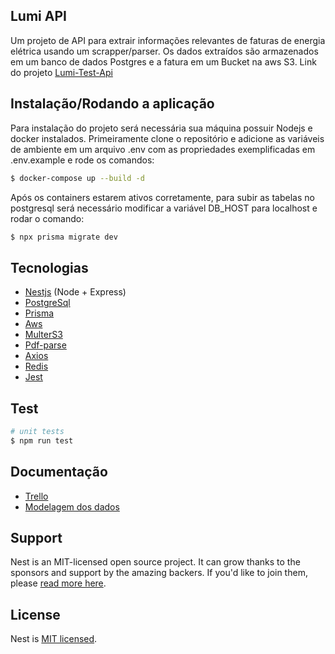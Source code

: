 ## Lumi API

Um projeto de API para extrair informações relevantes de faturas de energia elétrica usando um scrapper/parser. Os dados extraídos são armazenados em um banco de dados Postgres e a fatura em um Bucket na aws S3. Link do projeto [Lumi-Test-Api](https://lumi-test-api-production.up.railway.app/v1/docs)

## Instalação/Rodando a aplicação

Para instalação do projeto será necessária sua máquina possuir Nodejs e docker instalados.
Primeiramente clone o repositório e adicione as variáveis de ambiente em um arquivo .env com as propriedades exemplificadas em .env.example e rode os comandos:

```bash
$ docker-compose up --build -d
```

Após os containers estarem ativos corretamente, para subir as tabelas no postgresql será necessário modificar a variável DB_HOST para localhost e rodar o comando:

```bash
$ npx prisma migrate dev
```

## Tecnologias

- [Nestjs](https://nestjs.com/) (Node + Express)
- [PostgreSql](https://www.postgresql.org/)
- [Prisma](https://www.prisma.io/)
- [Aws](https://aws.amazon.com/pt/)
- [MulterS3](https://www.npmjs.com/package/multer-s3)
- [Pdf-parse](https://www.npmjs.com/package/pdf-parse)
- [Axios](https://axios-http.com/ptbr/docs/intro)
- [Redis](https://redis.io/)
- [Jest](https://jestjs.io/pt-BR/)

## Test

```bash
# unit tests
$ npm run test
```

## Documentação

- [Trello](https://trello.com/b/vKeLJ60t/lumi-api)
- [Modelagem dos dados](https://drive.google.com/file/d/1FQa4svfv7Tx1btpTdtwJLOPvd7DkPmsR/view?usp=sharing)

## Support

Nest is an MIT-licensed open source project. It can grow thanks to the sponsors and support by the amazing backers. If you'd like to join them, please [read more here](https://docs.nestjs.com/support).

## License

Nest is [MIT licensed](LICENSE).
